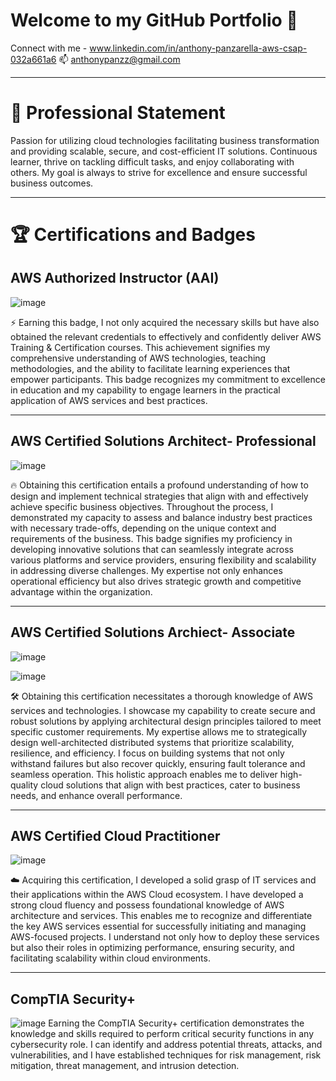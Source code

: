 # Welcome to my GitHub Portfolio 👋

Connect with me - www.linkedin.com/in/anthony-panzarella-aws-csap-032a661a6
📫 anthonypanzz@gmail.com

---

# 🚀 Professional Statement

Passion for utilizing cloud technologies facilitating business transformation and providing scalable, secure, and cost-efficient IT solutions. Continuous learner, thrive on tackling difficult tasks, and enjoy collaborating with others. My goal is always to strive for excellence and ensure successful business outcomes.

---
# 🏆 Certifications and Badges
## AWS Authorized Instructor (AAI) ##
![image](https://github.com/user-attachments/assets/9780dc63-ea5f-4393-a496-4e96cf8f4245)

⚡ Earning this badge, I not only acquired the necessary skills but have also obtained the relevant credentials to effectively and confidently deliver AWS Training & Certification courses. This achievement signifies my comprehensive understanding of AWS technologies, teaching methodologies, and the ability to facilitate learning experiences that empower participants. This badge recognizes my commitment to excellence in education and my capability to engage learners in the practical application of AWS services and best practices.

---
## AWS Certified Solutions Architect- Professional ##
![image](https://github.com/user-attachments/assets/81bf2c0b-836e-42d8-b7a2-f46b866a0c97)

🔥 Obtaining this certification entails a profound understanding of how to design and implement technical strategies that align with and effectively achieve specific business objectives. Throughout the process, I demonstrated my capacity to assess and balance industry best practices with necessary trade-offs, depending on the unique context and requirements of the business. This badge signifies my proficiency in developing innovative solutions that can seamlessly integrate across various platforms and service providers, ensuring flexibility and scalability in addressing diverse challenges. My expertise not only enhances operational efficiency but also drives strategic growth and competitive advantage within the organization.

---
## AWS Certified Solutions Archiect- Associate ##
![image](https://github.com/user-attachments/assets/59d665f7-0575-4207-bdc7-675a4ade1789)

![image](https://github.com/user-attachments/assets/062bbace-1bbd-4a6e-a4d3-68db22b8150c)


🛠️ Obtaining this certification necessitates a thorough knowledge of AWS services and technologies. I showcase my capability to create secure and robust solutions by applying architectural design principles tailored to meet specific customer requirements. My expertise allows me to strategically design well-architected distributed systems that prioritize scalability, resilience, and efficiency. I focus on building systems that not only withstand failures but also recover quickly, ensuring fault tolerance and seamless operation. This holistic approach enables me to deliver high-quality cloud solutions that align with best practices, cater to business needs, and enhance overall performance.

---
## AWS Certified Cloud Practitioner ##
![image](https://github.com/user-attachments/assets/d2b9b9c7-f6f0-4645-a095-8b0f89657e80)

☁️ Acquiring this certification, I developed a solid grasp of IT services and their applications within the AWS Cloud ecosystem. I have developed a strong cloud fluency and possess foundational knowledge of AWS architecture and services. This enables me to recognize and differentiate the key AWS services essential for successfully initiating and managing AWS-focused projects. I understand not only how to deploy these services but also their roles in optimizing performance, ensuring security, and facilitating scalability within cloud environments.

---
## CompTIA Security+ ##
![image](https://github.com/user-attachments/assets/43b75bfe-fb88-4f4c-831f-34ffc57ed75e)
Earning the CompTIA Security+ certification demonstrates the knowledge and skills required to perform critical security functions in any cybersecurity role. I can identify and address potential threats, attacks, and vulnerabilities, and I have established techniques for risk management, risk mitigation, threat management, and intrusion detection.










